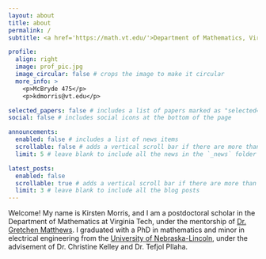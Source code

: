 ```yaml
---
layout: about
title: about
permalink: /
subtitle: <a href='https://math.vt.edu/'>Department of Mathematics, Virginia Tech, USA</a>

profile:
  align: right
  image: prof_pic.jpg
  image_circular: false # crops the image to make it circular
  more_info: >
    <p>McBryde 475</p>
    <p>kdmorris@vt.edu</p>

selected_papers: false # includes a list of papers marked as "selected={true}"
social: false # includes social icons at the bottom of the page

announcements:
  enabled: false # includes a list of news items
  scrollable: false # adds a vertical scroll bar if there are more than 3 news items
  limit: 5 # leave blank to include all the news in the `_news` folder

latest_posts:
  enabled: false
  scrollable: true # adds a vertical scroll bar if there are more than 3 new posts items
  limit: 3 # leave blank to include all the blog posts
---
```


Welcome! My name is Kirsten Morris, and I am a postdoctoral scholar in the Department of Mathematics at Virginia Tech, under the mentorship of [Dr. Gretchen Matthews](https://personal.math.vt.edu/gmatthews/). I graduated with a PhD in mathematics and minor in electrical engineering from the [University of Nebraska-Lincoln](https://math.unl.edu/), under the advisement of Dr. Christine Kelley and Dr. Tefjol Pllaha.
